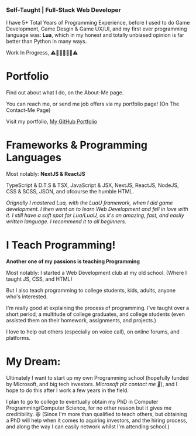 
### Self-Taught | Full-Stack Web Developer

I have 5+ Total Years of Programming Experience, 
before I used to do Game Development, Game Desgin & Game UX/UI, and my first ever programming language was: **Lua**, which in my honest and totally unbiased opinion is far better than Python in many ways.


Work In Progress,
⚠️🚧🚧🚧🚧🚧⚠️

# Portfolio
Find out about what I do, on the About-Me page.

You can reach me, or send me job offers via my portfolio page! (On The Contact-Me Page)

Visit my portfolio, [My GitHub Portfolio](https://somepogprogrammer.github.io/)


# Frameworks & Programming Languages

Most notably: **NextJS & ReactJS**

TypeScript & D.T.S & TSX, JavaScript & JSX, NextJS, ReactJS, NodeJS, CSS & SCSS, JSON, and ofcourse the humble HTML.

*Orignally I mastered Lua, with the LuaU framework, when I did game development. I then went on to learn Web Development and fell in love with it.*
*I still have a soft spot for Lua/LuaU, as it's an amazing, fast, and easliy written language. I recommend it to all beginners.*

# I Teach Programming!

**Another one of my passions is teaching Programming**

Most notably: I started a Web Development club at my old school. (Where I taught JS, CSS, and HTML)

But I also teach programming to college students, kids, adults, anyone who's interested.

I'm really good at explaining the process of programming. I've taught over a short period, a multitude of college graduates, and college students (even assisted them on their homework, assignments, and projects.) 

I love to help out others (especially on voice call), on online forums, and platforms.


# My Dream:


Ultimately I want to start up my own Programming school (hopefully funded by Microsoft, and big tech investors. *Microsoft plz contact me 🥺*), and I hope to do this after I work a few years in the field. 

I plan to go to college to eventually obtain my PhD in Computer Programming/Computer Science, for no other reason but it gives me creditibility. 😆 (Since I'm more than qualified to teach others, but obtaining a PhD will help when it comes to aquiring investors, and the hiring process, and along the way I can easily network whilst I'm attending school.)
